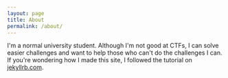 ```yaml
---
layout: page
title: About
permalink: /about/
---
```


I'm a normal university student. Although I'm not good at CTFs, I can solve easier challenges and want to help those who can't do the challenges I can. If you're wondering how I made this site, I followed the tutorial on [jekyllrb.com](https://jekyllrb.com/).